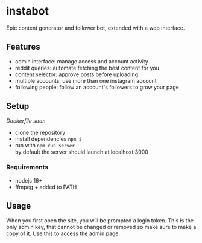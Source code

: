 # instabot
Epic content generator and follower bot, extended with a web interface.
## Features
- admin interface: manage access and account activity
- reddit queries: automate fetching the best content for you
- content selector: approve posts before uploading
- multiple accounts: use more than one instagram account
- following people: follow an account's followers to grow your page

## Setup
_Dockerfile soon_
- clone the repository
- install dependencies ```npm i```
- run with ```npm run server```  
by default the server should launch at localhost:3000

### Requirements
- nodejs 16+
- ffmpeg + added to PATH

## Usage
When you first open the site, you will be prompted a login token. This is the only admin key, that cannot be changed or removed so make sure to make a copy of it. Use this to access the admin page.

  
